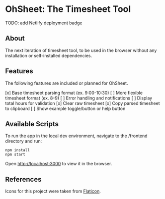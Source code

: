 # OhSheet: The Timesheet Tool

TODO: add Netlify deployment badge

## About

The next iteration of timesheet tool, to be used in the browser without any installation or self-installed dependencies.

## Features

The following features are included or planned for OhSheet.

[x] Base timesheet parsing format (ex. 9:00-10:30)
[ ] More flexible timesheet format (ex. 8-9)
[ ] Error handling and notifications
[ ] Display total hours for validation
[x] Clear raw timesheet
[x] Copy parsed timesheet to clipboard
[ ] Show example toggle/button or help button

## Available Scripts

To run the app in the local dev environment, navigate to the /frontend directory and run:

```
npm install
npm start
```

Open [http://localhost:3000](http://localhost:3000) to view it in the browser.

## References

Icons for this project were taken from [Flaticon](https://www.flaticon.com).
